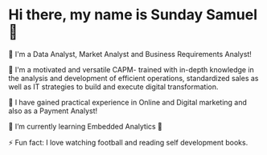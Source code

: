 # Hi there, my name is Sunday Samuel 👋

 🔭 I'm a Data Analyst, Market Analyst and Business Requirements Analyst!
 
🌱 I'm a motivated and versatile CAPM- trained with in-depth knowledge in the analysis 
   and development of efficient operations, standardized sales as well as IT strategies
   to build and execute digital transformation.
   
🔭 I have gained practical experience in Online and Digital marketing 
   and also as a Payment Analyst!
   
 🌱 I’m currently learning Embedded Analytics 🤣
 
⚡ Fun fact: I love watching football and reading self development books.
